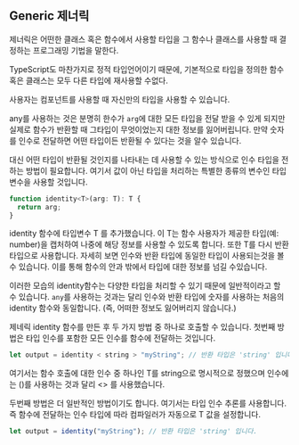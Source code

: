 ## Generic 제너릭

제너릭은 어떤한 클래스 혹은 함수에서 사용할 타입을 그 함수나 클래스를 사용할 때 결정하는 프로그래밍 기법을 말한다.

TypeScript도 마찬가지로 정적 타입언어이기 때문에, 기본적으로 타입을 정의한 함수 혹은 클래스는 모두 다른 타입에 재사용할 수없다.

사용자는 컴포넌트를 사용할 때 자신만의 타입을 사용할 수 있습니다.

any를 사용하는 것은 분명히 한수가 `arg`에 대한 모든 타입을 전달 받을 수 있게 되지만 실제로 함수가 반환할 때 그타입이 무엇이었는지 대한 정보를 잃어버립니다.
만약 숫자를 인수로 전달하면 어떤 타입이든 반환될 수 있다는 것을 알수 있습니다.

대신 어떤 타입이 반환될 것인지를 나타내는 데 사용할 수 있는 방식으로 인수 타입을 전하는 방법이 필요합니다.
여기서 값이 아닌 타입을 처리하는 특별한 종류의 변수인 타입변수을 사용할 것입니다.

```js
function identity<T>(arg: T): T {
  return arg;
}
```

identity 함수에 타입변수 T 를 추가했습니다.
이 T는 함수 사용자가 제공한 타입(예: number)을 캡처하여 나중에 해당 정보를 사용할 수 있도록 합니다. 또한 T를 다시 반환 타입으로 사용합니다. 자세히 보면 인수와 반환 타입에 동일한 타입이 사용되는것을 볼 수 있습니다.
이를 통해 함수의 안과 밖에서 타입에 대한 정보를 넘길 수있습니다.

이러한 모습의 identity함수는 다양한 타입을 처리할 수 있기 때문에 일반적이라고 할 수 있습니다.
`any`를 사용하는 것과는 달리 인수와 반환 타입에 숫자를 사용하는 처음의 identity 함수와 동일합니다. (즉, 어떠한 정보도 잃어버리지 않습니다.)

제네릭 identity 함수를 만든 후 두 가지 방법 중 하나로 호출할 수 있습니다.
첫번째 방법은 타입 인수를 포함한 모든 인수를 함수에 전달하는 것입니다.

```js
let output = identity < string > "myString"; // 반환 타입은 'string' 입니다.
```

여기서는 함수 호출에 대한 인수 중 하나인 T를 string으로 명시적으로 정했으며 인수에는 ()를 사용하는 것과 달리 <> 를 사용했습니다.

두번째 방법은 더 일반적인 방법이기도 합니다.
여기서는 타입 인수 추론를 사용합니다.
즉 함수에 전달하는 인수 타입에 따라 컴파일러가 자동으로 T 값을 설정합니다.

```js
let output = identity("myString"); // 반환 타입은 'string' 입니다.
```
